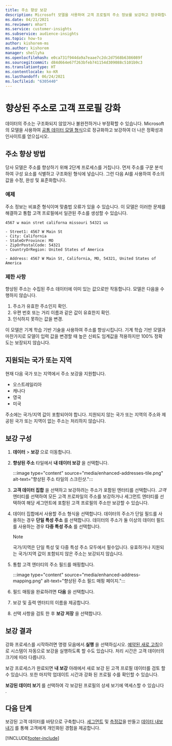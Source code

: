 ```yaml
---
title: 주소 향상 보강
description: Microsoft 모델을 사용하여 고객 프로필의 주소 정보를 보강하고 정규화합니다.
ms.date: 04/21/2021
ms.reviewer: mhart
ms.service: customer-insights
ms.subservice: audience-insights
ms.topic: how-to
author: kishorem-ms
ms.author: kishorem
manager: shellyha
ms.openlocfilehash: e0ca731f944da9a7eaae7c2dc2d7568b6386089f
ms.sourcegitcommit: d84d664e67f263bfeb741154d309088c5101b9c3
ms.translationtype: HT
ms.contentlocale: ko-KR
ms.lasthandoff: 06/24/2021
ms.locfileid: "6305440"
---
```

# <a name="enrichment-of-customer-profiles-with-enhanced-addresses"></a>향상된 주소로 고객 프로필 강화

데이터의 주소는 구조화되지 않았거나 불완전하거나 부정확할 수 있습니다. Microsoft의 모델을 사용하여 [공통 데이터 모델 형식](/common-data-model/schema/core/applicationcommon/address)으로 정규화하고 보강하여 더 나은 정확성과 인사이트를 얻으십시오.

## <a name="how-we-enhance-addresses"></a>주소 향상 방법

당사 모델은 주소를 향상하기 위해 2단계 프로세스를 거칩니다. 먼저 주소를 구문 분석하여 구성 요소를 식별하고 구조화된 형식에 넣습니다. 그런 다음 AI를 사용하여 주소의 값을 수정, 완성 및 표준화합니다.

### <a name="example"></a>예제

주소 정보는 비표준 형식이며 맞춤법 오류가 있을 수 있습니다. 이 모델은 이러한 문제를 해결하고 통합 고객 프로필에서 일관된 주소를 생성할 수 있습니다.

```Input
4567 w main stret californa missouri 54321 us
```

```Output
- Street1: 4567 W Main St
- City: California
- StateOrProvince: MO
- ZipOrPostalCode: 54321
- CountryOrRegion: United States of America

- Address: 4567 W Main St, California, MO, 54321, United States of America
```

### <a name="limitations"></a>제한 사항

향상된 주소는 수집된 주소 데이터에 이미 있는 값으로만 작동합니다. 모델은 다음을 수행하지 않습니다. 

1. 주소가 유효한 주소인지 확인.
2. 우편 번호 또는 거리 이름과 같은 값이 유효한지 확인.
3. 인식하지 못하는 값을 변경.

이 모델은 기계 학습 기반 기술을 사용하여 주소를 향상시킵니다. 기계 학습 기반 모델과 마찬가지로 모델이 입력 값을 변경할 때 높은 신뢰도 임계값을 적용하지만 100% 정확도는 보장되지 않습니다.

## <a name="supported-countries-or-regions"></a>지원되는 국가 또는 지역

현재 다음 국가 또는 지역에서 주소 보강을 지원합니다. 

- 오스트레일리아
- 캐나다
- 영국
- 미국

주소에는 국가/지역 값이 포함되어야 합니다. 지원되지 않는 국가 또는 지역의 주소와 제공된 국가 또는 지역이 없는 주소는 처리하지 않습니다.

## <a name="configure-the-enrichment"></a>보강 구성

1. **데이터** > **보강** 으로 이동합니다.

1. **향상된 주소** 타일에서 **내 데이터 보강** 을 선택합니다.

   :::image type="content" source="media/enhanced-addresses-tile.png" alt-text="향상된 주소 타일의 스크린샷.":::

1. **고객 데이터 집합** 을 선택하고 보강하려는 주소가 포함된 엔터티를 선택합니다. *고객* 엔터티를 선택하여 모든 고객 프로파일의 주소를 보강하거나 세그먼트 엔터티를 선택하여 해당 세그먼트에 포함된 고객 프로필의 주소만 보강할 수 있습니다.

1. 데이터 집합에서 사용할 주소 형식을 선택합니다. 데이터의 주소가 단일 필드를 사용하는 경우 **단일 특성 주소** 를 선택합니다. 데이터의 주소가 둘 이상의 데이터 필드를 사용하는 경우 **다중 특성 주소** 를 선택합니다.

   > [!NOTE]
   > 국가/지역은 단일 특성 및 다중 특성 주소 모두에서 필수입니다. 유효하거나 지원되는 국가/지역 값이 포함되지 않은 주소는 보강되지 않습니다.

1.  통합 고객 엔터티의 주소 필드를 매핑합니다.

    :::image type="content" source="media/enhanced-address-mapping.png" alt-text="향상된 주소 필드 매핑 페이지.":::

1. 필드 매핑을 완료하려면 **다음** 을 선택합니다.

1. 보강 및 출력 엔터티의 이름을 제공합니다.

1. 선택 사항을 검토 한 후 **보강 저장** 을 선택합니다.

## <a name="enrichment-results"></a>보강 결과

강화 프로세스를 시작하려면 명령 모음에서.**실행** 을 선택하십시오. [예약된 새로 고침](system.md#schedule-tab)으로 시스템이 자동으로 보강을 실행하도록 할 수도 있습니다. 처리 시간은 고객 데이터의 크기에 따라 다릅니다.

보강 프로세스가 완료되면 **내 보강** 아래에서 새로 보강 된 고객 프로필 데이터를 검토 할 수 있습니다. 또한 마지막 업데이트 시간과 강화 된 프로필 수를 확인할 수 있습니다.

**보강된 데이터 보기** 를 선택하여 각 보강된 프로필의 상세 보기에 액세스할 수 있습니다 .

## <a name="next-steps"></a>다음 단계

보강된 고객 데이터를 바탕으로 구축합니다. [세그먼트](segments.md) 및 [측정값](measures.md)을 만들고 [데이터 내보내기](export-destinations.md) 를 통해 고객에게 개인화된 경험을 제공합니다.

[!INCLUDE[footer-include](../includes/footer-banner.md)]
